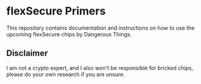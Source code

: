 # flexSecure Primers

This repository contains documentation and instructions on how to use the upcoming flexSecure chips by Dangerous Things.

## Disclaimer

I am not a crypto expert, and I also won't be responsible for bricked chips, please do your own research if you are unsure.
